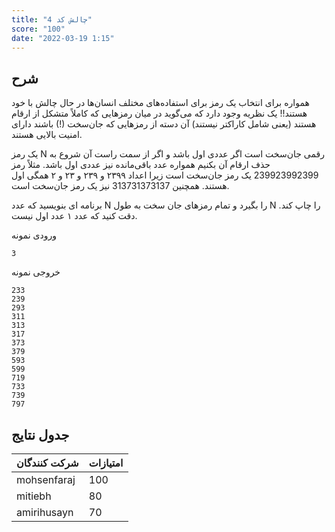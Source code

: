 ```yaml
---
title: "چالش کد 4"
score: "100"
date: "2022-03-19 1:15"
---
```


## شرح

همواره برای انتخاب یک رمز برای استفاده‌های مختلف انسان‌ها در حال چالش با خود هستند!! یک نظریه وجود دارد که می‌گوید در میان رمزهایی که کاملاً متشکل از ارقام هستند (یعنی شامل کاراکتر نیستند) آن دسته از رمزهایی که جان‌سخت (!) باشند دارای امنیت بالایی هستند.

یک رمز 
N
رقمی جان‌سخت است اگر عددی اول باشد و اگر از سمت راست آن شروع به حذف ارقام آن بکنیم همواره عدد باقی‌مانده نیز عددی اول باشد. مثلاً رمز 239923992399 یک رمز جان‌سخت است زیرا اعداد ۲۳۹۹ و ۲۳۹ و ۲۳ و ۲ همگی اول هستند. همچنین
 313731373137
نیز یک رمز جان‌سخت است.

برنامه ای بنویسید که عدد 
N 
را بگیرد و تمام رمزهای جان سخت به طول 
N 
را چاپ کند.
دقت کنید که عدد ۱ عدد اول نیست.  

ورودی نمونه

```text
3
```

خروجی نمونه

```text
233 
239 
293 
311 
313 
317 
373 
379 
593 
599 
719 
733 
739 
797 
```

## جدول نتایج

| شرکت کنندگان | امتیازات |
| ------------- | --- |
| mohsenfaraj   | 100 |
| mitiebh       | 80  |
| amirihusayn   | 70  |
